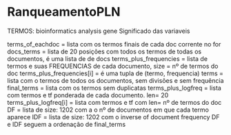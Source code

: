 # RanqueamentoPLN
TERMOS: bioinformatics analysis gene
Significado das variaveis

terms_of_eachdoc = lista com os termos finais de cada doc corrente no for
docs_terms = lista de 20 posições com todos os termos de todas os documentos, é uma lista de de docs
terms_plus_frequencies = lista de termos e suas FREQUENCIAS de cada documento, size = nº de termos do doc
terms_plus_frequencies[i] = é uma tupla de (termo, frequencia)
terms = lista com o termos de todos os documentos, sem divisões e sem frequência
final_terms = lista com os termos sem duplicatas
terms_plus_logfreq = lista com termos e tf ponderada de cada documento. len= 20
terms_plus_logfreq[i] = lista com termos e tf com len= nº de termos do doc
DF = lista de size: 1202 com a o nº de documentos em que cada termo aparece
IDF = lista de size: 1202 com o inverse of document frequency
DF e IDF seguem a ordenação de final_terms